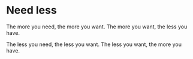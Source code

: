 # Need less

The more you need, the more you want. The more you want, the less you have.

The less you need, the less you want. The less you want, the more you have.
